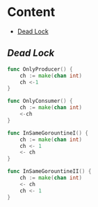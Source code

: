 # **Content**

- [Dead Lock](#dead-lock)

## ***Dead Lock***

```go
func OnlyProducer() {
    ch := make(chan int)
    ch <-1
}

func OnlyConsumer() {
    ch := make(chan int)
    <-ch
}

func InSameGorountineI() {
    ch := make(chan int)
    ch <- 1
    <- ch
}

func InSameGorountineII() {
    ch := make(chan int)
    <- ch
    ch <- 1
}
```

